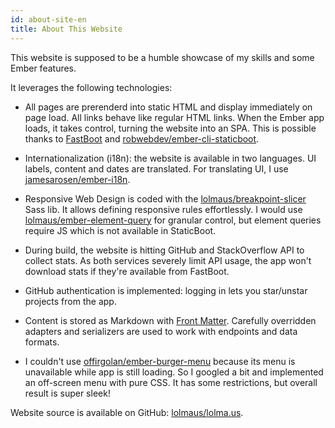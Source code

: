 ```yaml
---
id: about-site-en
title: About This Website
---
```


This website is supposed to be a humble showcase of my skills and some Ember features.

It leverages the following technologies:

*   All pages are prerenderd into static HTML and display immediately on page load. All links behave like regular HTML links. When the Ember app loads, it takes control, turning the website into an SPA. This is possible thanks to <a href="https://ember-fastboot.com" target="_blank">FastBoot</a> and <a href="https://github.com/robwebdev/ember-cli-staticboot" target="_blank">robwebdev/ember-cli-staticboot</a>.

*   Internationalization (i18n): the website is available in two languages. UI labels, content and dates are translated. For translating UI, I use <a href="https://github.com/jamesarosen/ember-i18n" target="_blank">jamesarosen/ember-i18n</a>.

*   Responsive Web Design is coded with the <a href="https://github.com/lolmaus/breakpoint-slicer" target="_blank">lolmaus/breakpoint-slicer</a> Sass lib. It allows defining responsive rules effortlessly. I would use <a href="https://github.com/lolmaus/ember-element-query" target="_blank">lolmaus/ember-element-query</a> for granular control, but element queries require JS which is not available in StaticBoot.

*   During build, the website is hitting GitHub and StackOverflow API to collect stats. As both services severely limit API usage, the app won't download stats if they're available from FastBoot.

*   GitHub authentication is implemented: logging in lets you star/unstar projects from the app.

*   Content is stored as Markdown with <a href="https://jekyllrb.com/docs/frontmatter/" target="_blank">Front Matter</a>. Carefully overridden adapters and serializers are used to work with endpoints and data formats.

*   I couldn't use <a href="https://github.com/offirgolan/ember-burger-menu" target="_blank">offirgolan/ember-burger-menu</a> because its menu is unavailable while app is still loading. So I googled a bit and implemented an off-screen menu with pure CSS. It has some restrictions, but overall result is super sleek!

Website source is available on GitHub: <a href="https://github.com/lolmaus/lolma.us" target="_blank">lolmaus/lolma.us</a>.
